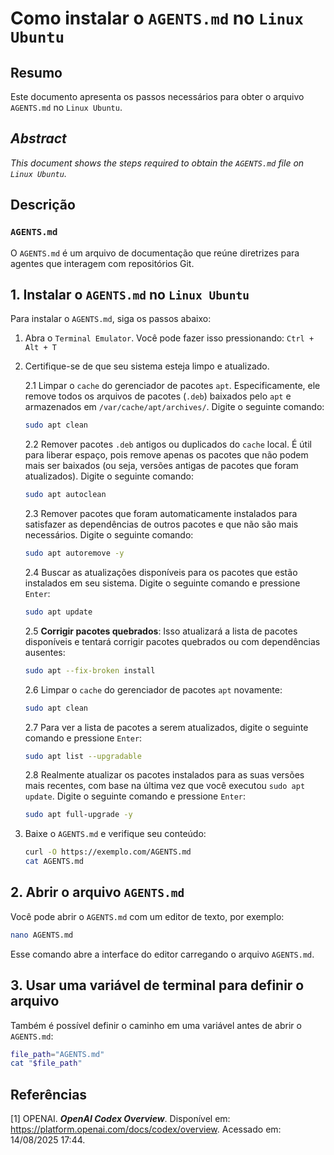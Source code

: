 # Como instalar o `AGENTS.md` no `Linux Ubuntu`

## Resumo

Este documento apresenta os passos necessários para obter o arquivo `AGENTS.md` no `Linux Ubuntu`.

## _Abstract_

_This document shows the steps required to obtain the `AGENTS.md` file on `Linux Ubuntu`._

## Descrição

### `AGENTS.md`

O `AGENTS.md` é um arquivo de documentação que reúne diretrizes para agentes que interagem com repositórios Git.

## 1. Instalar o `AGENTS.md` no `Linux Ubuntu`

Para instalar o `AGENTS.md`, siga os passos abaixo:

1. Abra o `Terminal Emulator`. Você pode fazer isso pressionando: `Ctrl + Alt + T`

2. Certifique-se de que seu sistema esteja limpo e atualizado.

    2.1 Limpar o `cache` do gerenciador de pacotes `apt`. Especificamente, ele remove todos os arquivos de pacotes (`.deb`) baixados pelo `apt` e armazenados em `/var/cache/apt/archives/`. Digite o seguinte comando:
    ```bash
    sudo apt clean
    ```

    2.2 Remover pacotes `.deb` antigos ou duplicados do `cache` local. É útil para liberar espaço, pois remove apenas os pacotes que não podem mais ser baixados (ou seja, versões antigas de pacotes que foram atualizados). Digite o seguinte comando:
    ```bash
    sudo apt autoclean
    ```

    2.3 Remover pacotes que foram automaticamente instalados para satisfazer as dependências de outros pacotes e que não são mais necessários. Digite o seguinte comando:
    ```bash
    sudo apt autoremove -y
    ```

    2.4 Buscar as atualizações disponíveis para os pacotes que estão instalados em seu sistema. Digite o seguinte comando e pressione `Enter`:
    ```bash
    sudo apt update
    ```

    2.5 **Corrigir pacotes quebrados**: Isso atualizará a lista de pacotes disponíveis e tentará corrigir pacotes quebrados ou com dependências ausentes:
    ```bash
    sudo apt --fix-broken install
    ```

    2.6 Limpar o `cache` do gerenciador de pacotes `apt` novamente:
    ```bash
    sudo apt clean
    ```

    2.7 Para ver a lista de pacotes a serem atualizados, digite o seguinte comando e pressione `Enter`:
    ```bash
    sudo apt list --upgradable
    ```

    2.8 Realmente atualizar os pacotes instalados para as suas versões mais recentes, com base na última vez que você executou `sudo apt update`. Digite o seguinte comando e pressione `Enter`:
    ```bash
    sudo apt full-upgrade -y
    ```

3. Baixe o `AGENTS.md` e verifique seu conteúdo:
    ```bash
    curl -O https://exemplo.com/AGENTS.md
    cat AGENTS.md
    ```

## 2. Abrir o arquivo `AGENTS.md`

Você pode abrir o `AGENTS.md` com um editor de texto, por exemplo:
```bash
nano AGENTS.md
```
Esse comando abre a interface do editor carregando o arquivo `AGENTS.md`.

## 3. Usar uma variável de terminal para definir o arquivo

Também é possível definir o caminho em uma variável antes de abrir o `AGENTS.md`:
```bash
file_path="AGENTS.md"
cat "$file_path"
```

## Referências

[1] OPENAI. ***OpenAI Codex Overview***. Disponível em: <https://platform.openai.com/docs/codex/overview>. Acessado em: 14/08/2025 17:44.
